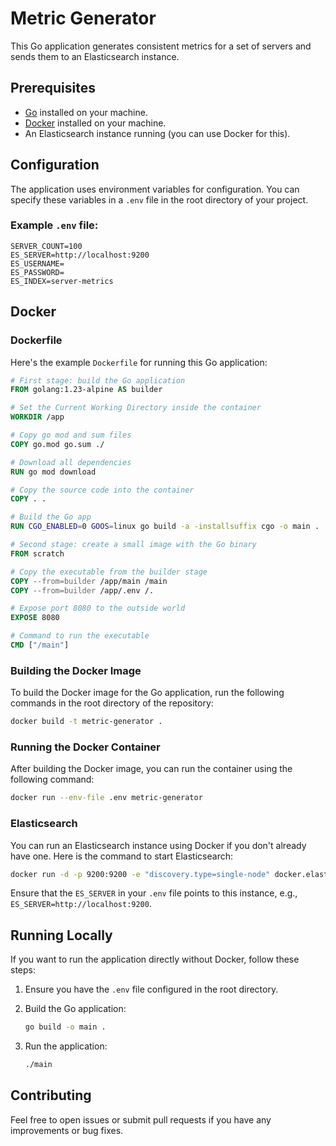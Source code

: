 # Metric Generator

This Go application generates consistent metrics for a set of servers and sends them to an Elasticsearch instance.

## Prerequisites

- [Go](https://golang.org/doc/install) installed on your machine.
- [Docker](https://www.docker.com/get-started) installed on your machine.
- An Elasticsearch instance running (you can use Docker for this).

## Configuration

The application uses environment variables for configuration. You can specify these variables in a `.env` file in the root directory of your project.

### Example `.env` file:

```plaintext
SERVER_COUNT=100
ES_SERVER=http://localhost:9200
ES_USERNAME=
ES_PASSWORD=
ES_INDEX=server-metrics
```

## Docker

### Dockerfile

Here's the example `Dockerfile` for running this Go application:

```Dockerfile
# First stage: build the Go application
FROM golang:1.23-alpine AS builder

# Set the Current Working Directory inside the container
WORKDIR /app

# Copy go mod and sum files
COPY go.mod go.sum ./

# Download all dependencies
RUN go mod download

# Copy the source code into the container
COPY . .

# Build the Go app
RUN CGO_ENABLED=0 GOOS=linux go build -a -installsuffix cgo -o main .

# Second stage: create a small image with the Go binary
FROM scratch

# Copy the executable from the builder stage
COPY --from=builder /app/main /main
COPY --from=builder /app/.env /.

# Expose port 8080 to the outside world
EXPOSE 8080

# Command to run the executable
CMD ["/main"]
```

### Building the Docker Image

To build the Docker image for the Go application, run the following commands in the root directory of the repository:

```sh
docker build -t metric-generator .
```

### Running the Docker Container

After building the Docker image, you can run the container using the following command:

```sh
docker run --env-file .env metric-generator
```

### Elasticsearch

You can run an Elasticsearch instance using Docker if you don't already have one. Here is the command to start Elasticsearch:

```sh
docker run -d -p 9200:9200 -e "discovery.type=single-node" docker.elastic.co/elasticsearch/elasticsearch:8.4.0
```

Ensure that the `ES_SERVER` in your `.env` file points to this instance, e.g., `ES_SERVER=http://localhost:9200`.

## Running Locally

If you want to run the application directly without Docker, follow these steps:

1. Ensure you have the `.env` file configured in the root directory.
2. Build the Go application:

    ```sh
    go build -o main .
    ```

3. Run the application:

    ```sh
    ./main
    ```

## Contributing

Feel free to open issues or submit pull requests if you have any improvements or bug fixes.
